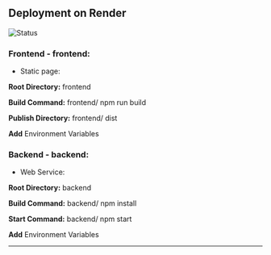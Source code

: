 ## Deployment on Render

![Status](https://img.shields.io/badge/render-published-darkgreen.svg)

### Frontend - frontend:

- Static page:

**Root Directory:** frontend

**Build Command:** frontend/ npm run build

**Publish Directory:** frontend/ dist

**Add** Environment Variables

### Backend - backend:

- Web Service:

**Root Directory:** backend

**Build Command:** backend/ npm install

**Start Command:** backend/ npm start 

**Add** Environment Variables

---
